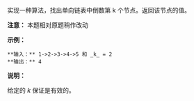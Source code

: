 实现一种算法，找出单向链表中倒数第 k 个节点。返回该节点的值。

**注意：** 本题相对原题稍作改动

**示例：**

    
    
    **输入：** 1->2->3->4->5 和 _k_ = 2
    **输出：** 4

**说明：**

给定的 _k_  保证是有效的。

